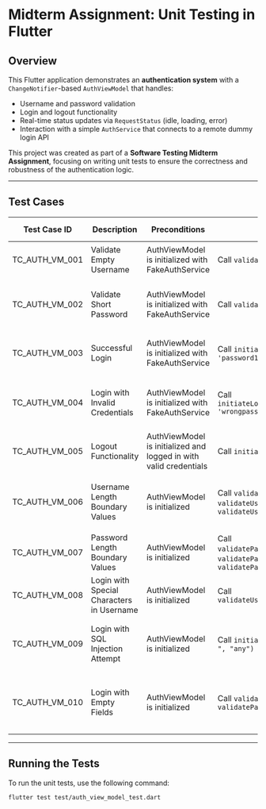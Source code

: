 # Midterm Assignment: Unit Testing in Flutter

## Overview

This Flutter application demonstrates an **authentication system** with a `ChangeNotifier`-based `AuthViewModel` that handles:

- Username and password validation
- Login and logout functionality
- Real-time status updates via `RequestStatus` (idle, loading, error)
- Interaction with a simple `AuthService` that connects to a remote dummy login API

This project was created as part of a **Software Testing Midterm Assignment**, focusing on writing unit tests to ensure the correctness and robustness of the authentication logic.

---

## Test Cases

| Test Case ID   | Description                               | Preconditions                                                     | Test Steps                                                                                 | Expected Result                                                       |
| -------------- | ----------------------------------------- | ----------------------------------------------------------------- | ------------------------------------------------------------------------------------------ | --------------------------------------------------------------------- |
| TC_AUTH_VM_001 | Validate Empty Username                   | AuthViewModel is initialized with FakeAuthService                 | Call `validateUsername('')`                                                                | Returns `"Username cannot be empty."`                                 |
| TC_AUTH_VM_002 | Validate Short Password                   | AuthViewModel is initialized with FakeAuthService                 | Call `validatePassword('123')`                                                             | Returns `"Password must be at least 6 characters long."`              |
| TC_AUTH_VM_003 | Successful Login                          | AuthViewModel is initialized with FakeAuthService                 | Call `initiateLogin('testuser', 'password123')`                                            | `user.username == 'testuser'`, `status == idle`                       |
| TC_AUTH_VM_004 | Login with Invalid Credentials            | AuthViewModel is initialized with FakeAuthService                 | Call `initiateLogin('invaliduser', 'wrongpassword')`                                       | Throws error `"Invalid username or password."`, `status == error`     |
| TC_AUTH_VM_005 | Logout Functionality                      | AuthViewModel is initialized and logged in with valid credentials | Call `initiateLogout()`                                                                    | `user == null`, `status == idle`                                      |
| TC_AUTH_VM_006 | Username Length Boundary Values           | AuthViewModel is initialized                                      | Call `validateUsername('abc')`, `validateUsername('ab')`, `validateUsername('a'*21)`       | Returns `null` for valid, `"Invalid username length."` for short/long |
| TC_AUTH_VM_007 | Password Length Boundary Values           | AuthViewModel is initialized                                      | Call `validatePassword('123456')`, `validatePassword('12345')`, `validatePassword('1'*21)` | Returns `null` for valid, error messages for short/long               |
| TC_AUTH_VM_008 | Login with Special Characters in Username | AuthViewModel is initialized                                      | Call `validateUsername('user@name!')`                                                      | Returns `"Invalid characters in username."`                           |
| TC_AUTH_VM_009 | Login with SQL Injection Attempt          | AuthViewModel is initialized                                      | Call `initiateLogin("' OR 1=1 --", "any")`                                                 | Throws error `"Invalid username or password."`, `status == error`     |
| TC_AUTH_VM_010 | Login with Empty Fields                   | AuthViewModel is initialized                                      | Call `validateUsername('')`, `validatePassword('')`                                        | Returns `"Username cannot be empty."`, `"Password cannot be empty."`  |

---

## Running the Tests

To run the unit tests, use the following command:

```bash
flutter test test/auth_view_model_test.dart
```
